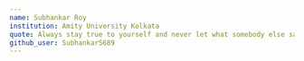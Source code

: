 ```yaml
---
name: Subhankar Roy
institution: Amity University Kolkata
quote: Always stay true to yourself and never let what somebody else says distract you from your goals.
github_user: Subhankar5689
---
```

